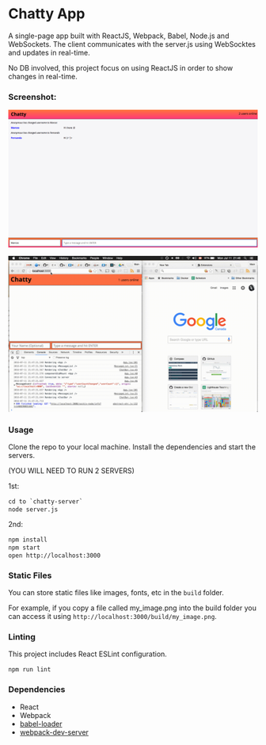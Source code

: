 Chatty App
=====================

A single-page app built with ReactJS, Webpack, Babel, Node.js and WebSockets.
The client communicates with the server.js using WebSocktes and updates in real-time.

No DB involved, this project focus on using ReactJS in order to show changes in real-time.

### Screenshot:

!["Screenshot"](https://github.com/marcossilvabr/Chatty-App/blob/master/docs/sc.png)

![chatty-app](/docs/gif.gif?raw=true)

### Usage

Clone the repo to your local machine.
Install the dependencies and start the servers.

(YOU WILL NEED TO RUN 2 SERVERS)

1st:

```
cd to `chatty-server`
node server.js
```

2nd:

```
npm install
npm start
open http://localhost:3000
```

### Static Files

You can store static files like images, fonts, etc in the `build` folder.

For example, if you copy a file called my_image.png into the build folder you can access it using `http://localhost:3000/build/my_image.png`.

### Linting

This project includes React ESLint configuration.

```
npm run lint
```

### Dependencies

* React
* Webpack
* [babel-loader](https://github.com/babel/babel-loader)
* [webpack-dev-server](https://github.com/webpack/webpack-dev-server)
